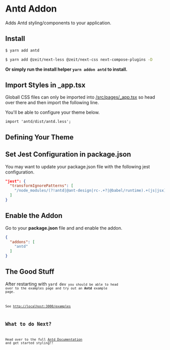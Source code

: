 # Antd Addon

Adds Antd styling/components to your application.

## Install

```sh
$ yarn add antd
```

```sh
$ yarn add @zeit/next-less @zeit/next-css next-compose-plugins -D
```

**Or simply run the install helper <code>yarn addon antd</code> to install.**

## Import Styles in _app.tsx

Globall CSS files can only be imported into [/src/pages/_app.tsx](/src/pages/_app.tsx) so head over there and then import
the following line.

You'll be able to configure your theme below.

```tsx
import 'antd/dist/antd.less';
```

## Defining Your Theme



## Set Jest Configuration in package.json

You may want to update your package.json file with the following jest configuration.

```json
"jest": {
  "transformIgnorePatterns": [
    "/node_modules/(?!antd|@ant-design|rc-.+?|@babel/runtime).+(js|jsx)$"
  ]
}
```

## Enable the Addon

Go to your **package.json** file and and enable the addon.

```json
{
  "addons": [
    "antd"
  ]
}
```

## The Good Stuff

After restarting with <code>yard dev<code> you should be able to head over to the examples page and try out an **Antd** example page.

See [http://localhost:3000/examples](http://localhost:3000/examples)

## What to do Next?

Head over to the full [Antd Documentation](https://ant.design/components/overview/) and get started styling!!